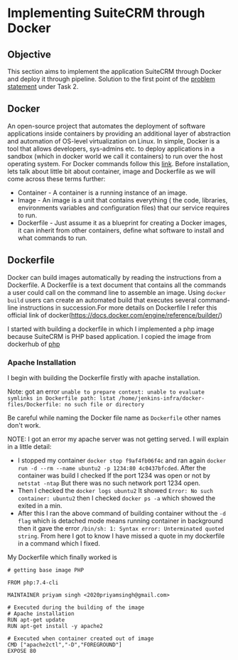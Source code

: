# Implementing SuiteCRM through Docker

## Objective

This section aims to implement the application SuiteCRM through Docker and deploy it through pipeline. Solution to the first point of the [problem statement](https://intern-appsecco.netlify.app/problem-statement/) under Task 2.

## Docker

An open-source project that automates the deployment of software applications inside containers by providing an additional layer of abstraction and automation of OS-level virtualization on Linux. In simple, Docker is a tool that allows developers, sys-admins etc. to deploy applications in a sandbox (which in docker world we call it containers) to run over the host operating system. For Docker commands follow this [link](https://github.com/wsargent/docker-cheat-sheet#dockerfile). Before installation, lets talk about little bit about container, image and Dockerfile as we will come across these terms further:

* Container - A container is a running instance of an image.
* Image - An image is a unit that contains everything ( the code, libraries, environments variables and configuration files) that our service requires to run.
* Dockerfile - Just assume it as a blueprint for creating a Docker images, it can inherit from other containers, define what software to install and what commands to run.

## Dockerfile

Docker can build images automatically by reading the instructions from a Dockerfile. A Dockerfile is a text document that contains all the commands a user could call on the command line to assemble an image. Using `docker build` users can create an automated build that executes several command-line instructions in succession.For more details on Dockerfile I refer this official link of docker(https://docs.docker.com/engine/reference/builder/)

I started with building a dockerfile in which I implemented a php image because SuiteCRM is PHP based application. I copied the image from dockerhub of [php](https://hub.docker.com/_/php)

### Apache Installation

I begin with building the Dockerfile firstly with apache installation. 

Note: got an error `unable to prepare context: unable to evaluate symlinks in Dockerfile path: lstat /home/jenkins-infra/docker-files/Dockerfile: no such file or directory`

Be careful while naming the Docker file name as `Dockerfile` other names don't work.

NOTE: I got an error my apache server was not getting served. I will explain in a little detail: 
* I stopped my container `docker stop f9af4fb06f4c` and ran again `docker run -d --rm --name ubuntu2 -p 1234:80 4c0437bfcded`. After the container was build I checked If the port 1234 was open or not by `netstat -ntap` But there was no such network port 1234 open.
* Then I checked the `docker logs ubuntu2` It showed `Error: No such container: ubuntu2` then I checked `docker ps -a` which showed the exited in a min.
* After this I ran the above command of building container without the `-d flag` which is detached mode means running container in background then it gave the error `/bin/sh: 1: Syntax error: Unterminated quoted string`. From here I got to know I have missed a quote in my dockerfile in a command which I fixed.

My Dockerfile which finally worked is 
```
# getting base image PHP

FROM php:7.4-cli

MAINTAINER priyam singh <2020priyamsingh@gmail.com>

# Executed during the building of the image
# Apache installation
RUN apt-get update
RUN apt-get install -y apache2

# Executed when container created out of image
CMD ["apache2ctl","-D","FOREGROUND"]
EXPOSE 80
```